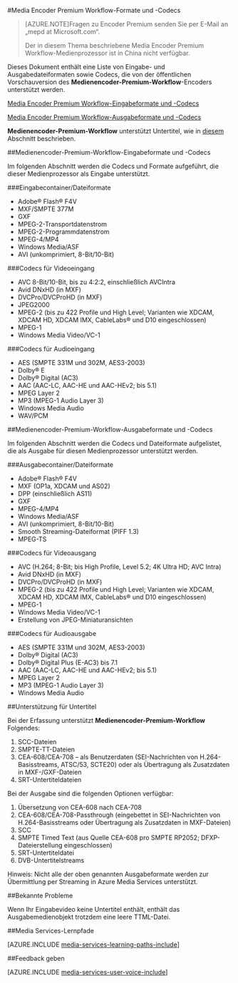 <properties 
	pageTitle="Media Encoder Premium Workflow-Formate und -Codecs" 
	description="Dieses Thema bietet eine Übersicht über Media Encoder Premium Workflow-Formate und -Codecs" 
	services="media-services" 
	documentationCenter="" 
	authors="juliako,anilmur" 
	manager="dwrede" 
	editor=""/>

<tags 
	ms.service="media-services" 
	ms.workload="media" 
	ms.tgt_pltfrm="na" 
	ms.devlang="na" 
	ms.topic="article" 
	ms.date="02/03/2016"  
	ms.author="juliako"/>

#Media Encoder Premium Workflow-Formate und -Codecs


>[AZURE.NOTE]Fragen zu Encoder Premium senden Sie per E-Mail an „mepd at Microsoft.com“.
>
>Der in diesem Thema beschriebene Media Encoder Premium Workflow-Medienprozessor ist in China nicht verfügbar.

Dieses Dokument enthält eine Liste von Eingabe- und Ausgabedateiformaten sowie Codecs, die von der öffentlichen Vorschauversion des **Medienencoder-Premium-Workflow**-Encoders unterstützt werden.

[Media Encoder Premium Workflow-Eingabeformate und -Codecs](#input_formats)

[Media Encoder Premium Workflow-Ausgabeformate und -Codecs](#output_formats)

**Medienencoder-Premium-Workflow** unterstützt Untertitel, wie in [diesem](#closed_captioning) Abschnitt beschrieben.


##<a id="input_formats"></a>Medienencoder-Premium-Workflow-Eingabeformate und -Codecs

Im folgenden Abschnitt werden die Codecs und Formate aufgeführt, die dieser Medienprozessor als Eingabe unterstützt.

###Eingabecontainer/Dateiformate

- Adobe® Flash® F4V
- MXF/SMPTE 377M
- GXF
- MPEG-2-Transportdatenstrom
- MPEG-2-Programmdatenstrom
- MPEG-4/MP4
- Windows Media/ASF
- AVI (unkomprimiert, 8-Bit/10-Bit)

###Codecs für Videoeingang

- AVC 8-Bit/10-Bit, bis zu 4:2:2, einschließlich AVCIntra
- Avid DNxHD (in MXF)
- DVCPro/DVCProHD (in MXF)
- JPEG2000
- MPEG-2 (bis zu 422 Profile und High Level; Varianten wie XDCAM, XDCAM HD, XDCAM IMX, CableLabs® und D10 eingeschlossen)
- MPEG-1
- Windows Media Video/VC-1

###Codecs für Audioeingang

- AES (SMPTE 331M und 302M, AES3-2003)
- Dolby® E
- Dolby® Digital (AC3)
- AAC (AAC-LC, AAC-HE und AAC-HEv2; bis 5.1)
- MPEG Layer 2
- MP3 (MPEG-1 Audio Layer 3)
- Windows Media Audio
- WAV/PCM
 
##<a id="output_format"></a>Medienencoder-Premium-Workflow-Ausgabeformate und -Codecs

Im folgenden Abschnitt werden die Codecs und Dateiformate aufgelistet, die als Ausgabe für diesen Medienprozessor unterstützt werden.

###Ausgabecontainer/Dateiformate

- Adobe® Flash® F4V
- MXF (OP1a, XDCAM und AS02)
- DPP (einschließlich AS11)
- GXF
- MPEG-4/MP4
- Windows Media/ASF
- AVI (unkomprimiert, 8-Bit/10-Bit)
- Smooth Streaming-Dateiformat (PIFF 1.3)
- MPEG-TS 


###Codecs für Videoausgang

- AVC (H.264; 8-Bit; bis High Profile, Level 5.2; 4K Ultra HD; AVC Intra)
- Avid DNxHD (in MXF)
- DVCPro/DVCProHD (in MXF)
- MPEG-2 (bis zu 422 Profile und High Level; Varianten wie XDCAM, XDCAM HD, XDCAM IMX, CableLabs® und D10 eingeschlossen)
- MPEG-1
- Windows Media Video/VC-1
- Erstellung von JPEG-Miniaturansichten

###Codecs für Audioausgabe

- AES (SMPTE 331M und 302M, AES3-2003)
- Dolby® Digital (AC3)
- Dolby® Digital Plus (E-AC3) bis 7.1
- AAC (AAC-LC, AAC-HE und AAC-HEv2; bis 5.1)
- MPEG Layer 2
- MP3 (MPEG-1 Audio Layer 3)
- Windows Media Audio

##<a id="closed_captioning"></a>Unterstützung für Untertitel

Bei der Erfassung unterstützt **Medienencoder-Premium-Workflow** Folgendes:

1. SCC-Dateien
1. SMPTE-TT-Dateien
1. CEA-608/CEA-708 – als Benutzerdaten (SEI-Nachrichten von H.264-Basisstreams, ATSC/53, SCTE20) oder als Übertragung als Zusatzdaten in MXF-/GXF-Dateien
1. SRT-Untertiteldateien

Bei der Ausgabe sind die folgenden Optionen verfügbar:

1. Übersetzung von CEA-608 nach CEA-708
1. CEA-608/CEA-708-Passthrough (eingebettet in SEI-Nachrichten von H.264-Basisstreams oder Übertragung als Zusatzdaten in MXF-Dateien)
1. SCC
1. SMPTE Timed Text (aus Quelle CEA-608 pro SMPTE RP2052; DFXP-Dateierstellung eingeschlossen)
1. SRT-Untertiteldatei
1. DVB-Untertitelstreams

Hinweis: Nicht alle der oben genannten Ausgabeformate werden zur Übermittlung per Streaming in Azure Media Services unterstützt.

##Bekannte Probleme

Wenn Ihr Eingabevideo keine Untertitel enthält, enthält das Ausgabemedienobjekt trotzdem eine leere TTML-Datei.


##Media Services-Lernpfade

[AZURE.INCLUDE [media-services-learning-paths-include](../../includes/media-services-learning-paths-include.md)]

##Feedback geben

[AZURE.INCLUDE [media-services-user-voice-include](../../includes/media-services-user-voice-include.md)]

<!---HONumber=AcomDC_0211_2016-->